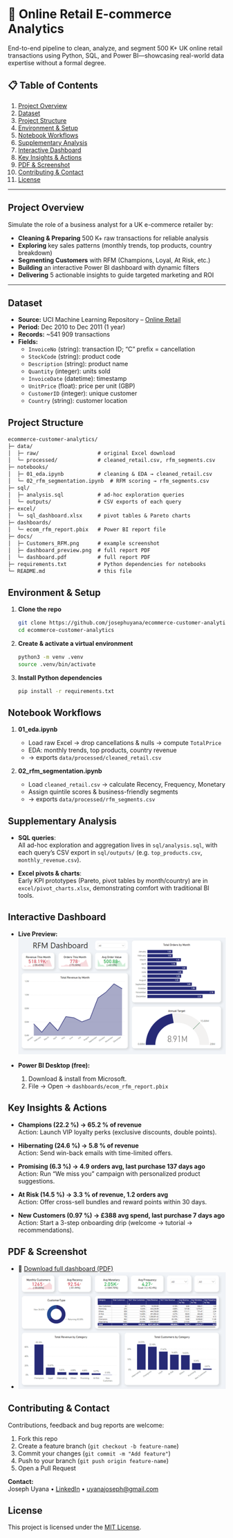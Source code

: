 # 🛒 Online Retail E-commerce Analytics

End-to-end pipeline to clean, analyze, and segment 500 K+ UK online retail transactions using Python, SQL, and Power BI—showcasing real-world data expertise without a formal degree.


## 📋 Table of Contents

1. [Project Overview](#project-overview)  
2. [Dataset](#dataset)  
3. [Project Structure](#project-structure)
4. [Environment & Setup](#environment--setup)  
5. [Notebook Workflows](#notebook-workflows)  
6. [Supplementary Analysis](#supplementary-analysis)  
7. [Interactive Dashboard](#interactive-dashboard)  
8. [Key Insights & Actions](#key-insights--actions)  
9. [PDF & Screenshot](#pdf--screenshot)  
10. [Contributing & Contact](#contributing--contact)  
11. [License](#license)  

---

## Project Overview

Simulate the role of a business analyst for a UK e-commerce retailer by:

- **Cleaning & Preparing** 500 K+ raw transactions for reliable analysis  
- **Exploring** key sales patterns (monthly trends, top products, country breakdown)  
- **Segmenting Customers** with RFM (Champions, Loyal, At Risk, etc.)  
- **Building** an interactive Power BI dashboard with dynamic filters  
- **Delivering** 5 actionable insights to guide targeted marketing and ROI  

---

## Dataset

- **Source:** UCI Machine Learning Repository – [Online Retail](https://archive.ics.uci.edu/ml/datasets/Online+Retail)  
- **Period:** Dec 2010 to Dec 2011 (1 year)  
- **Records:** ~541 909 transactions  
- **Fields:**
  - `InvoiceNo` (string): transaction ID; “C” prefix = cancellation  
  - `StockCode` (string): product code  
  - `Description` (string): product name  
  - `Quantity` (integer): units sold  
  - `InvoiceDate` (datetime): timestamp  
  - `UnitPrice` (float): price per unit (GBP)  
  - `CustomerID` (integer): unique customer  
  - `Country` (string): customer location
  
## Project Structure

   ```text
ecommerce-customer-analytics/
├─ data/
│  ├─ raw/                   # original Excel download
│  └─ processed/             # cleaned_retail.csv, rfm_segments.csv
├─ notebooks/
│  ├─ 01_eda.ipynb           # cleaning & EDA → cleaned_retail.csv
│  └─ 02_rfm_segmentation.ipynb  # RFM scoring → rfm_segments.csv
├─ sql/
│  ├─ analysis.sql           # ad-hoc exploration queries
│  └─ outputs/               # CSV exports of each query
├─ excel/
│  └─ sql_dashboard.xlsx     # pivot tables & Pareto charts
├─ dashboards/
│  └─ ecom_rfm_report.pbix   # Power BI report file
├─ docs/
│  ├─ Customers_RFM.png      # example screenshot
│  ├─ dashboard_preview.png  # full report PDF
│  └─ dashboard.pdf          # full report PDF
├─ requirements.txt          # Python dependencies for notebooks
└─ README.md                 # this file
   ```

## Environment & Setup

1. **Clone the repo**  
   ```bash
   git clone https://github.com/josephuyana/ecommerce-customer-analytics.git
   cd ecommerce-customer-analytics
   ```
2. **Create & activate a virtual environment**  
   ```bash
   python3 -m venv .venv
   source .venv/bin/activate  
   ```
3. **Install Python dependencies**
   ```bash
   pip install -r requirements.txt
   ```

## Notebook Workflows

1. **01_eda.ipynb**  
   - Load raw Excel → drop cancellations & nulls → compute `TotalPrice`  
   - EDA: monthly trends, top products, country revenue  
   - → exports `data/processed/cleaned_retail.csv`

2. **02_rfm_segmentation.ipynb**  
   - Load `cleaned_retail.csv` → calculate Recency, Frequency, Monetary  
   - Assign quintile scores & business-friendly segments  
   - → exports `data/processed/rfm_segments.csv`

## Supplementary Analysis

- **SQL queries**:  
  All ad-hoc exploration and aggregation lives in `sql/analysis.sql`, with each query’s CSV export in `sql/outputs/` (e.g. `top_products.csv`, `monthly_revenue.csv`).

- **Excel pivots & charts**:  
  Early KPI prototypes (Pareto, pivot tables by month/country) are in `excel/pivot_charts.xlsx`, demonstrating comfort with traditional BI tools.

## Interactive Dashboard

- **Live Preview:**  
  [![Dashboard Preview](docs/dashboard_preview.png)](https://app.powerbi.com/view?r=eyJrIjoiYWQzZTJjNWUtMTZiNy00ZDk4LWE2MTUtMjQ1ZDQ5ZDc5NWUzIiwidCI6ImQ2NDM4MDgyLWViOTgtNGMzZi04Mzk3LTVkYmRmZTQwMzZmZCIsImMiOjR9)

- **Power BI Desktop (free):**  
  1. Download & install from Microsoft.  
  2. File → Open → `dashboards/ecom_rfm_report.pbix`

## Key Insights & Actions

- **Champions (22.2 %) → 65.2 % of revenue**  
  Action: Launch VIP loyalty perks (exclusive discounts, double points).

- **Hibernating (24.6 %) → 5.8 % of revenue**  
  Action: Send win-back emails with time-limited offers.

- **Promising (6.3 %) → 4.9 orders avg, last purchase 137 days ago**  
  Action: Run “We miss you” campaign with personalized product suggestions.

- **At Risk (14.5 %) → 3.3 % of revenue, 1.2 orders avg**  
  Action: Offer cross-sell bundles and reward points within 30 days.

- **New Customers (0.97 %) → £388 avg spend, last purchase 7 days ago**  
  Action: Start a 3-step onboarding drip (welcome → tutorial → recommendations).

## PDF & Screenshot

- 📄 [Download full dashboard (PDF)](docs/dashboard.pdf)  
- ![RFM Overview](docs/Customers_RFM.png)

## Contributing & Contact

Contributions, feedback and bug reports are welcome:

1. Fork this repo  
2. Create a feature branch (`git checkout -b feature-name`)  
3. Commit your changes (`git commit -m "Add feature"`)  
4. Push to your branch (`git push origin feature-name`)  
5. Open a Pull Request

**Contact:**  
Joseph Uyana • [LinkedIn](https://www.linkedin.com/in/uyanajoseph/) • uyanajoseph@gmail.com  

## License

This project is licensed under the [MIT License](LICENSE).  

